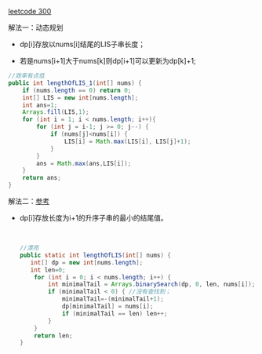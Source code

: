 [leetcode 300](https://leetcode-cn.com/problems/longest-increasing-subsequence/submissions/)

解法一：动态规划

* dp[i]存放以nums[i]结尾的LIS子串长度；

*  若是nums[i+1]大于nums[k]则dp[i+1]可以更新为dp[k]+1;

  ```java
  //效率有点低
  public int lengthOfLIS_1(int[] nums) {
      if (nums.length == 0) return 0;
      int[] LIS = new int[nums.length];
      int ans=1;
      Arrays.fill(LIS,1);
      for (int i = 1; i < nums.length; i++){
          for (int j = i-1; j >= 0; j--) {
              if (nums[j]<nums[i]) {
                  LIS[i] = Math.max(LIS[i], LIS[j]+1);
              }
          }
          ans = Math.max(ans,LIS[i]);
      }
      return ans;
  }
  ```

解法二：[参考](https://leetcode-cn.com/problems/longest-increasing-subsequence/solution/zui-chang-shang-sheng-zi-xu-lie-dong-tai-gui-hua-2/)

* dp[i]存放长度为i+1的升序子串的最小的结尾值。

  ​	

  ```java
  //漂亮
  public static int lengthOfLIS(int[] nums) {
     int[] dp = new int[nums.length];
     int len=0;
      for (int i = 0; i < nums.length; i++) {
          int minimalTail = Arrays.binarySearch(dp, 0, len, nums[i]);
          if (minimalTail < 0) { //没有查找到；
              minimalTail=-(minimalTail+1);
              dp[minimalTail] = nums[i];
              if (minimalTail == len) len++;
          }
      }
      return len;
  }
  ```


